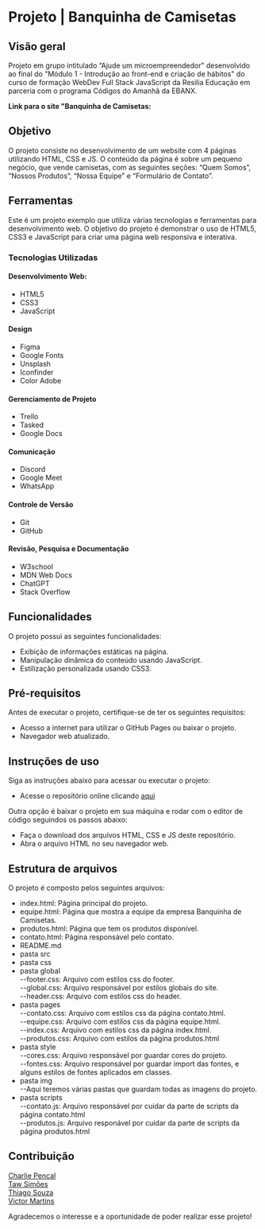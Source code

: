 # Projeto | Banquinha de Camisetas

## Visão geral

Projeto em grupo intitulado “Ajude um microempreendedor" desenvolvido ao final do "Módulo 1 - Introdução ao front-end e criação de hábitos" do curso de formação WebDev Full Stack JavaScript da Resilia Educação em parceria com o programa Códigos do Amanhã da EBANX.

**Link para o site "Banquinha de Camisetas:**

## Objetivo

O projeto consiste no desenvolvimento de um website com 4 páginas utilizando HTML, CSS e JS. O conteúdo da página é sobre um pequeno negócio, que vende camisetas, com as seguintes seções: “Quem Somos”, “Nossos Produtos”, “Nossa Equipe” e “Formulário de Contato”.

## Ferramentas

Este é um projeto exemplo que utiliza várias tecnologias e ferramentas para desenvolvimento web. O objetivo do projeto é demonstrar o uso de HTML5, CSS3 e JavaScript para criar uma página web responsiva e interativa.

### Tecnologias Utilizadas

#### Desenvolvimento Web:

- HTML5
- CSS3
- JavaScript

#### Design

- Figma
- Google Fonts
- Unsplash
- Iconfinder
- Color Adobe

#### Gerenciamento de Projeto

- Trello
- Tasked
- Google Docs

#### Comunicação

- Discord
- Google Meet
- WhatsApp

#### Controle de Versão

- Git
- GitHub

#### Revisão, Pesquisa e Documentação

- W3school
- MDN Web Docs
- ChatGPT
- Stack Overflow

## Funcionalidades

O projeto possui as seguintes funcionalidades:

- Exibição de informações estáticas na página.
- Manipulação dinâmica do conteúdo usando JavaScript.
- Estilização personalizada usando CSS3.

## Pré-requisitos

Antes de executar o projeto, certifique-se de ter os seguintes requisitos:

- Acesso a internet para utilizar o GitHub Pages ou baixar o projeto.
- Navegador web atualizado.

## Instruções de uso

Siga as instruções abaixo para acessar ou executar o projeto:

- Acesse o repositório online clicando [aqui](http://pudim.me/banquinha-de-camisetas/)

Outra opção é baixar o projeto em sua máquina e rodar com o editor de código seguindos os passos abaixo:

- Faça o download dos arquivos HTML, CSS e JS deste repositório.
- Abra o arquivo HTML no seu navegador web.

## Estrutura de arquivos

O projeto é composto pelos seguintes arquivos:

- index.html: Página principal do projeto.
- equipe.html: Página que mostra a equipe da empresa Banquinha de Camisetas.
- produtos.html: Página que tem os produtos disponível.
- contato.html: Página responsável pelo contato.
- README.md
- pasta src
- pasta css
- pasta global  
  --footer.css: Arquivo com estilos css do footer.  
  --global.css: Arquivo responsável por estilos globais do site.  
  --header.css: Arquivo com estilos css do header.
- pasta pages  
  --contato.css: Arquivo com estilos css da página contato.html.  
  --equipe.css: Arquivo com estilos css da página equipe.html.  
  --index.css: Arquivo com estilos css da página index.html.  
  --produtos.css: Arquivo com estilos da página produtos.html
- pasta style  
  --cores.css: Arquivo responsável por guardar cores do projeto.  
  --fontes.css: Arquivo responsável por guardar import das fontes, e alguns estilos de fontes aplicados em classes.
- pasta img  
  --Aqui teremos várias pastas que guardam todas as imagens do projeto.
- pasta scripts  
  --contato.js: Arquivo responsável por cuidar da parte de scripts da página contato.html  
  --produtos.js: Arquivo responável por cuidar da parte de scripts da página produtos.html

## Contribuição

[Charlie Pencal](https://github.com/Charlie-Pencal)  
[Taw Simões](https://github.com/devtaw)  
[Thiago Souza](https://github.com/Thzzao)  
[Victor Martins](https://github.com/Vimlm)

Agradecemos o interesse e a oportunidade de poder realizar esse projeto!
